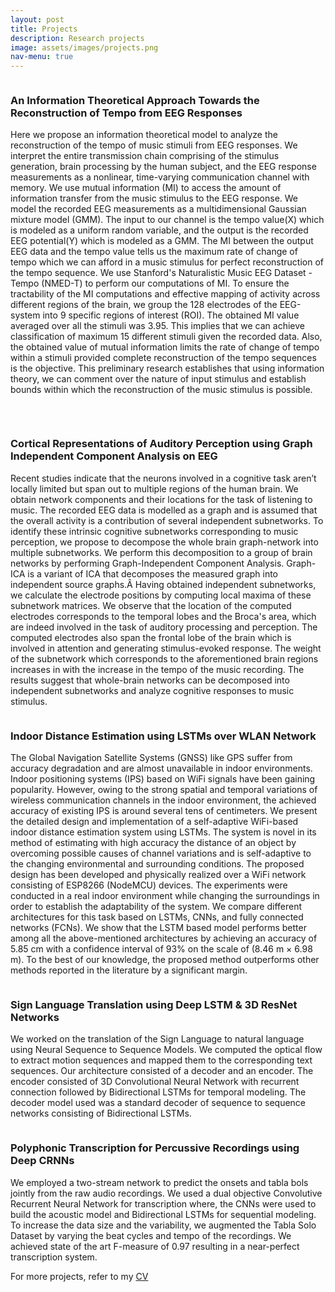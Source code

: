 ```yaml
---
layout: post
title: Projects
description: Research projects
image: assets/images/projects.png
nav-menu: true
---
```


<!-- <a href="generic.html" class="image">
			<img src="assets/images/here_for_you.png" alt="" data-position="center center" />
</a> -->


<!-- <section id="one" class="tiles">
  {% for post in site.posts limit:site.tiles-count %}
  {% if site.tiles-source == 'posts' %}
  <article>
    <span class="image">
      <img src="{{ post.image }}" alt="" />
    </span>
    <header class="major">
      <h3><a href="{{ post.url  | relative_url }}" class="link">{{ post.title }}</a></h3>
      <p>{{ post.description }}</p>
    </header>
  </article>
  {% endif %}
  {% endfor %}
  {% for page in site.pages limit:site.tiles-count %}
  {% if site.tiles-source == 'pages' and page.show_tile != false %}
  <article>
    <span class="image">
      <img src="{{ page.image }}" alt="" />
    </span>
    <header class="major">
      <h3><a href="{{ page.url | relative_url  }}" class="link">{{ page.title }}</a></h3>
      <p>{{ page.description }}</p>
    </header>
  </article>
  {% endif %}
  {% endfor %}
</section>
 -->

<!-- <h4>Left &amp; Right</h4> -->
<p><span class="image left"><img src="assets/images/brain_music.png" alt="" /><h3>An Information Theoretical Approach Towards the Reconstruction of Tempo from EEG Responses</h3> </span>Here we propose an information theoretical model to analyze the reconstruction of the tempo of music stimuli from EEG responses. We interpret the entire transmission chain comprising of the stimulus generation, brain processing by the human subject, and the EEG response measurements as a nonlinear, time-varying communication channel with memory. We use mutual information (MI) to access the amount of information transfer from the music stimulus to the EEG response. We model the recorded EEG measurements as a multidimensional Gaussian mixture model (GMM). The input to our channel is the tempo value(X) which is modeled as a uniform random variable, and the output is the recorded EEG potential(Y) which is modeled as a GMM. The MI between the output EEG data and the tempo value tells us the maximum rate of change of tempo which we can afford in a music stimulus for perfect reconstruction of the tempo sequence.
We use Stanford's Naturalistic Music EEG Dataset - Tempo (NMED-T) to perform our computations of MI. To ensure the tractability of the MI computations and effective mapping of activity across different regions of the brain, we group the 128 electrodes of the EEG-system into 9 specific regions of interest (ROI). The obtained MI value averaged over all the stimuli was 3.95. This implies that we can achieve classification of maximum 15 different stimuli given the recorded data. Also, the obtained value of mutual information limits the rate of change of tempo within a stimuli provided complete reconstruction of the tempo sequences is the objective. This preliminary research establishes that using information theory, we can comment over the nature of input stimulus and establish bounds within which the reconstruction of the music stimulus is possible.</p>

<br>


<p><span class="image right"><img src="assets/images/cortical_areas.png" alt="" /><h3>Cortical Representations of Auditory Perception using Graph Independent Component Analysis on EEG</h3> Recent studies indicate that the neurons involved in a cognitive task aren’t locally limited but span out to multiple regions of the human brain. We obtain network components and their locations for the task of listening to music. The recorded EEG data is modelled as a graph and is assumed that the overall activity is a contribution of several independent subnetworks. To identify these intrinsic cognitive subnetworks corresponding to music perception, we propose to decompose the whole brain graph-network into multiple subnetworks. We perform this decomposition to a group of brain networks by performing Graph-Independent Component Analysis. Graph-ICA is a variant of ICA that decomposes the measured graph into independent source graphs.Â  Having obtained independent subnetworks, we calculate the electrode positions by computing local maxima of these subnetwork matrices. We observe that the location of the computed electrodes corresponds to the temporal lobes and the Broca's area, which are indeed involved in the task of auditory processing and perception. The computed electrodes also span the frontal lobe of the brain which is involved in attention and generating stimulus-evoked response. The weight of the subnetwork which corresponds to the aforementioned brain regions increases in with the increase in the tempo of the music recording. The results suggest that whole-brain networks can be decomposed into independent subnetworks and analyze cognitive responses to music stimulus. </span></p>

<p><span class="image left"><img src="assets/images/lps.png" alt="" /><h3>Indoor Distance Estimation using LSTMs over WLAN Network</h3> The Global Navigation Satellite Systems (GNSS) like GPS suffer from accuracy degradation and are almost unavailable in indoor environments. Indoor positioning systems (IPS) based on WiFi signals have been gaining popularity. However, owing to the strong spatial and temporal variations of wireless communication channels in the indoor environment, the achieved accuracy of existing IPS is around several tens of centimeters. We present the detailed design and implementation of a self-adaptive WiFi-based indoor distance estimation system using LSTMs. The system is novel in its method of estimating with high accuracy the distance of an object by overcoming possible causes of channel variations and is self-adaptive to the changing environmental and surrounding conditions. The proposed design has been developed and physically realized over a WiFi network consisting of ESP8266 (NodeMCU) devices. The experiments were conducted in a real indoor environment while changing the surroundings in order to establish the adaptability of the system. We compare different architectures for this task based on LSTMs, CNNs, and fully connected networks (FCNs). We show that the LSTM based model performs better among all the above-mentioned architectures by achieving an accuracy of 5.85 cm with a confidence interval of 93% on the scale of (8.46 m × 6.98 m). To the best of our knowledge, the proposed method outperforms other methods reported in the literature by a significant margin.</span></p>



<p><span class="image right"><img src="assets/images/hri.png" alt="" /><h3>Sign Language Translation using Deep LSTM & 3D ResNet Networks</h3> We worked on the translation of the Sign Language to natural language using Neural Sequence to Sequence Models. We computed the optical flow to extract motion sequences and mapped them to the corresponding text sequences. Our architecture consisted of a decoder and an encoder. The encoder consisted of 3D Convolutional Neural Network with recurrent connection followed by Bidirectional LSTMs for temporal modeling. The decoder model used was a standard decoder of sequence to sequence networks consisting of Bidirectional LSTMs.</span></p>


<p><span class="image left"><img src="assets/images/tabla.png" alt="" /><h3>Polyphonic Transcription for Percussive Recordings using Deep CRNNs</h3> We employed a two-stream network to predict the onsets and tabla bols jointly from the raw audio recordings. We used a dual objective Convolutive Recurrent Neural Network for transcription where, the CNNs were used to build the acoustic model and Bidirectional LSTMs for sequential modeling. To increase the data size and the variability, we augmented the Tabla Solo Dataset by varying the beat cycles and tempo of the recordings. We achieved state of the art F-measure of 0.97 resulting in a near-perfect transcription system.</span></p>

<p>For more projects, refer to my <a href="">CV</a> </p>
